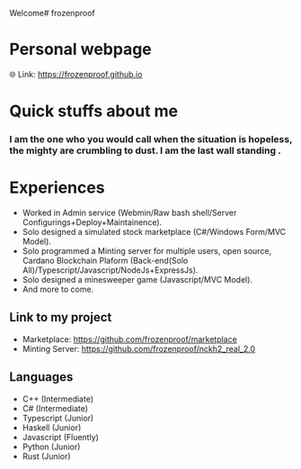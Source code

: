 Welcome# frozenproof
# Personal webpage
:globe_with_meridians: Link: https://frozenproof.github.io

# Quick stuffs about me
### I am the one who you would call when the situation is hopeless, the mighty are crumbling to dust. I am the last wall standing .

# Experiences
- Worked in Admin service (Webmin/Raw bash shell/Server Configurings+Deploy+Maintainence).
- Solo designed a simulated stock marketplace (C#/Windows Form/MVC Model).
- Solo programmed a Minting server for multiple users, open source, Cardano Blockchain Plaform (Back-end(Solo All)/Typescript/Javascript/NodeJs+ExpressJs).
- Solo designed a minesweeper game (Javascript/MVC Model).
- And more to come.

## Link to my project
- Marketplace: https://github.com/frozenproof/marketplace
- Minting Server: https://github.com/frozenproof/nckh2_real_2.0

## Languages
- C++ (Intermediate)
- C# (Intermediate)
- Typescript (Junior)
- Haskell (Junior)
- Javascript (Fluently)
- Python (Junior)
- Rust (Junior)